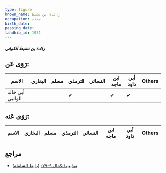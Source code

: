 ```yaml
---
type: figure
known_name: زائدة بن نشيط
occupation: محدث
birth_date:
passing_date:
tahdhib_id: 1951
---
```

##### زائدة بن نشيط الكوفي

## رَوَى عَن:
| الاسم            | البخاري | مسلم | الترمذي | النسائي | ابن ماجه | أبي داود | Others |
| ---------------- | ------- | ---- | ------- | ------- | -------- | -------- | ------ |
| أبي خالد الوالبي |         |      | ✔       |         | ✔        | ✔        |        |
## رَوَى عَنه:
| الاسم | البخاري | مسلم | الترمذي | النسائي | ابن ماجه | أبي داود | Others |
| ----- | ------- | ---- | ------- | ------- | -------- | -------- | ------ |
## مراجع
- [تهذيب الكمال ٩-٢٧٩](obsidian://open?vault=Tahdhib-al-Kamal&file=Figures/١٩٥١-زائدة%20بن%20نشيط%20الكوفي) ([رابط الشاملة](https://shamela.ws/book/3722/4519))